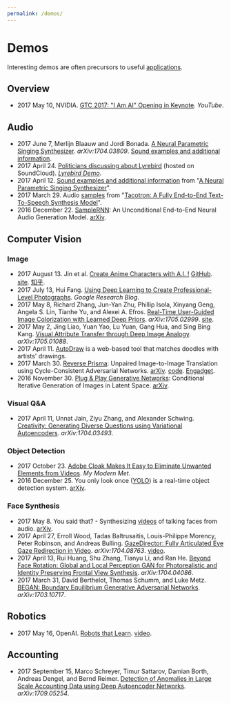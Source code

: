 ```yaml
---
permalink: /demos/
---
```

# Demos

Interesting demos are often precursors to useful [applications](http://realai.org/applications/).

## Overview

* 2017 May 10, NVIDIA. [GTC 2017: "I Am AI" Opening in Keynote](https://www.youtube.com/watch?v=SUNPrR4o5ZA). *YouTube*.

## Audio

* 2017 June 7, Merlijn Blaauw and Jordi Bonada. [A Neural Parametric Singing Synthesizer](https://arxiv.org/abs/1704.03809). *arXiv:1704.03809*. [Sound examples and additional information](http://www.dtic.upf.edu/~mblaauw/IS2017_NPSS/).
* 2017 April 24. [Politicians discussing about Lyrebird](https://soundcloud.com/user-535691776/dialog) (hosted on SoundCloud). *[Lyrebird Demo](https://lyrebird.ai/demo)*.
* 2017 April 12. [Sound examples and additional information](http://www.dtic.upf.edu/~mblaauw/IS2017_NPSS/) from "[A Neural Parametric Singing Synthesizer](https://arxiv.org/abs/1704.03809)".
* 2017 March 29. Audio [samples](https://google.github.io/tacotron/) from "[Tacotron: A Fully End-to-End Text-To-Speech Synthesis Model](https://arxiv.org/abs/1703.10135)".
* 2016 December 22. [SampleRNN](https://soundcloud.com/samplernn): An Unconditional End-to-End Neural Audio Generation Model. [arXiv](https://arxiv.org/abs/1612.07837).

## Computer Vision

### Image

* 2017 August 13. Jin et al. [Create Anime Characters with A.I. !](http://make.girls.moe/technical_report.pdf) [GitHub](https://github.com/makegirlsmoe). [site](http://make.girls.moe/). [知乎](https://zhuanlan.zhihu.com/p/28488946).
* 2017 July 13, Hui Fang. [Using Deep Learning to Create Professional-Level Photographs](https://research.googleblog.com/2017/07/using-deep-learning-to-create.html). *Google Research Blog*.
* 2017 May 8, Richard Zhang, Jun-Yan Zhu, Phillip Isola, Xinyang Geng, Angela S. Lin, Tianhe Yu, and Alexei A. Efros. [Real-Time User-Guided Image Colorization with Learned Deep Priors](https://arxiv.org/abs/1705.02999). *arXiv:1705.02999*. [site](https://richzhang.github.io/ideepcolor/).
* 2017 May 2, Jing Liao, Yuan Yao, Lu Yuan, Gang Hua, and Sing Bing Kang. [Visual Attribute Transfer through Deep Image Analogy](https://arxiv.org/abs/1705.01088). *arXiv:1705.01088*.
* 2017 April 11. [AutoDraw](https://www.autodraw.com/) is a web-based tool that matches doodles with artists' drawings.
* 2017 March 30. [Reverse Prisma](https://junyanz.github.io/CycleGAN/): Unpaired Image-to-Image Translation using Cycle-Consistent Adversarial Networks. [arXiv](https://arxiv.org/abs/1703.10593). [code](https://github.com/junyanz/CycleGAN). [Engadget](https://www.engadget.com/2017/04/03/reverse-prisma-ai-turns-monet-paintings-into-photos/).
* 2016 November 30. [Plug & Play Generative Networks](http://www.evolvingai.org/ppgn): Conditional Iterative Generation of Images in Latent Space. [arXiv](https://arxiv.org/abs/1612.00005).

### Visual Q&A

* 2017 April 11, Unnat Jain, Ziyu Zhang, and Alexander Schwing. [Creativity: Generating Diverse Questions using Variational Autoencoders](https://arxiv.org/abs/1704.03493). *arXiv:1704.03493*.

### Object Detection

* 2017 October 23. [Adobe Cloak Makes It Easy to Eliminate Unwanted Elements from Videos](http://mymodernmet.com/adobe-cloak-new-video-feature/). *My Modern Met*.
* 2016 December 25. You only look once ([YOLO](https://pjreddie.com/darknet/yolo/)) is a real-time object detection system. [arXiv](https://arxiv.org/abs/1612.08242).

### Face Synthesis

* 2017 May 8. You said that? - Synthesizing [videos](https://www.youtube.com/watch?v=lXhkxjSJ6p8) of talking faces from audio. [arXiv](https://arxiv.org/abs/1705.02966).
* 2017 April 27, Erroll Wood, Tadas Baltrusaitis, Louis-Philippe Morency, Peter Robinson, and Andreas Bulling. [GazeDirector: Fully Articulated Eye Gaze Redirection in Video](https://arxiv.org/abs/1704.08763). *arXiv:1704.08763*. [video](https://www.youtube.com/watch?v=-tDaZk9V1Nw).
* 2017 April 13, Rui Huang, Shu Zhang, Tianyu Li, and Ran He. [Beyond Face Rotation: Global and Local Perception GAN for Photorealistic and Identity Preserving Frontal View Synthesis](https://arxiv.org/abs/1704.04086). *arXiv:1704.04086*.
* 2017 March 31, David Berthelot, Thomas Schumm, and Luke Metz. [BEGAN: Boundary Equilibrium Generative Adversarial Networks](https://arxiv.org/abs/1703.10717). *arXiv:1703.10717*.

## Robotics

* 2017 May 16, OpenAI. [Robots that Learn](https://blog.openai.com/robots-that-learn/). [video](https://player.vimeo.com/video/217578517).

## Accounting

* 2017 September 15, Marco Schreyer, Timur Sattarov, Damian Borth, Andreas Dengel, and Bernd Reimer. [Detection of Anomalies in Large Scale Accounting Data using Deep  Autoencoder Networks](https://arxiv.org/abs/1709.05254). *arXiv:1709.05254*.

